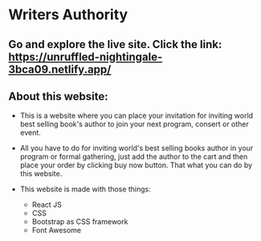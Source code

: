 # Writers Authority
## Go and explore the live site. Click the link: https://unruffled-nightingale-3bca09.netlify.app/

## About this website:
* This is a website where you can place your invitation for inviting world best selling book's author to join your next program, consert or other event.

* All you have to do for inviting world's best selling books author in your program or formal gathering, just add the author to the cart and then place your order by clicking buy now button. That what you can do by this website.

* This website is made with those things:
    * React JS
    * CSS
    * Bootstrap as CSS framework
    * Font Awesome